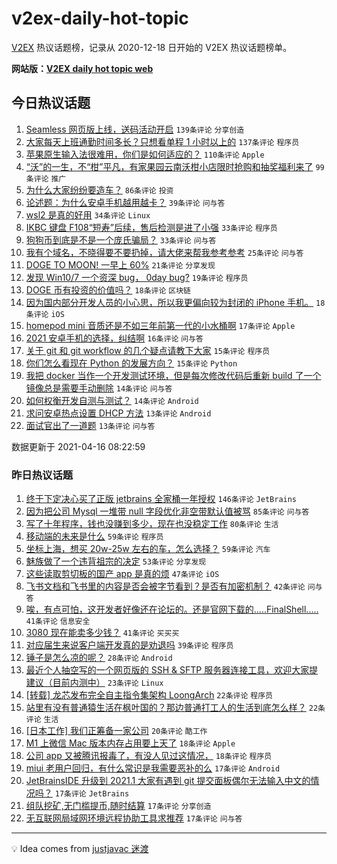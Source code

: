 # v2ex-daily-hot-topic

[V2EX](https://www.v2ex.com/) 热议话题榜，记录从 2020-12-18 日开始的 V2EX 热议话题榜单。

**网站版：[V2EX daily hot topic web](https://boojack.github.io/v2ex-daily-hot-topic-web/)**

## 今日热议话题

<!-- TODAY BEGIN -->

1. [Seamless 网页版上线，送码活动开启](https://www.v2ex.com/t/771018) `139条评论` `分享创造`
1. [大家每天上班通勤时间多长？只想看单程 1 小时以上的](https://www.v2ex.com/t/771027) `137条评论` `程序员`
1. [苹果原生输入法很难用，你们是如何适应的？](https://www.v2ex.com/t/771000) `110条评论` `Apple`
1. [“沃”的一生，不“柑”平凡，有家果园云南沃柑小店限时抢购和抽奖福利来了](https://www.v2ex.com/t/771009) `99条评论` `推广`
1. [为什么大家纷纷要造车？](https://www.v2ex.com/t/770998) `86条评论` `投资`
1. [论述题：为什么安卓手机越用越卡？](https://www.v2ex.com/t/770984) `39条评论` `问与答`
1. [wsl2 是真的好用](https://www.v2ex.com/t/771093) `34条评论` `Linux`
1. [IKBC 键盘 F108“短寿”后续，售后检测是进了小强](https://www.v2ex.com/t/771077) `33条评论` `程序员`
1. [狗狗币到底是不是一个庞氏骗局？](https://www.v2ex.com/t/770999) `33条评论` `问与答`
1. [我有个域名，不晓得要不要扔掉，请大佬来帮我参考参考](https://www.v2ex.com/t/771075) `25条评论` `问与答`
1. [DOGE TO MOON! 一早上 60%](https://www.v2ex.com/t/770987) `21条评论` `分享发现`
1. [发现 Win10/7 一个资深 bug， 0day bug?](https://www.v2ex.com/t/770983) `19条评论` `程序员`
1. [DOGE 币有投资的价值吗？](https://www.v2ex.com/t/770996) `18条评论` `区块链`
1. [因为国内部分开发人员的小心思，所以我更偏向较为封闭的 iPhone 手机。](https://www.v2ex.com/t/770993) `18条评论` `iOS`
1. [homepod mini 音质还是不如三年前第一代的小水桶啊](https://www.v2ex.com/t/771057) `17条评论` `Apple`
1. [2021 安卓手机的选择，纠结啊](https://www.v2ex.com/t/770995) `16条评论` `问与答`
1. [关于 git 和 git workflow 的几个疑点请教下大家](https://www.v2ex.com/t/771099) `15条评论` `程序员`
1. [你们怎么看现在 Python 的发展方向？](https://www.v2ex.com/t/771010) `15条评论` `Python`
1. [我把 docker 当作一个开发测试环境，但是每次修改代码后重新 build 了一个镜像总是需要手动删除](https://www.v2ex.com/t/771073) `14条评论` `问与答`
1. [如何权衡开发自测与测试？](https://www.v2ex.com/t/770988) `14条评论` `Android`
1. [求问安卓热点设置 DHCP 方法](https://www.v2ex.com/t/771055) `13条评论` `Android`
1. [面试官出了一道题](https://www.v2ex.com/t/771049) `13条评论` `问与答`

数据更新于 2021-04-16 08:22:59

<!-- TODAY END -->

### 昨日热议话题

<!-- YESTERDAY BEGIN -->

1. [终于下定决心买了正版 jetbrains 全家桶一年授权](https://www.v2ex.com/t/770756) `146条评论` `JetBrains`
1. [因为把公司 Mysql 一堆带 null 字段优化非空带默认值被骂](https://www.v2ex.com/t/770788) `85条评论` `问与答`
1. [写了十年程序，钱也没赚到多少，现在也没稳定工作](https://www.v2ex.com/t/770791) `80条评论` `生活`
1. [移动端的未来是什么](https://www.v2ex.com/t/770773) `59条评论` `程序员`
1. [坐标上海，想买 20w-25w 左右的车，怎么选择？](https://www.v2ex.com/t/770780) `59条评论` `汽车`
1. [魅族做了一个违背祖宗的决定](https://www.v2ex.com/t/770801) `53条评论` `分享发现`
1. [这些读取剪切板的国产 app 是真的烦](https://www.v2ex.com/t/770796) `47条评论` `iOS`
1. [飞书文档和飞书里的内容是否会被字节看到？是否有加密机制？](https://www.v2ex.com/t/770779) `42条评论` `问与答`
1. [唉，有点可怕，这开发者好像还在论坛的。还是官网下载的.....FinalShell.....](https://www.v2ex.com/t/770866) `41条评论` `信息安全`
1. [3080 现在能卖多少钱？](https://www.v2ex.com/t/770746) `41条评论` `买买买`
1. [对应届生来说客户端开发真的是劝退吗](https://www.v2ex.com/t/770757) `39条评论` `程序员`
1. [锤子是怎么凉的呢？](https://www.v2ex.com/t/770948) `28条评论` `Android`
1. [最近个人抽空写的一个网页版的 SSH & SFTP 服务器连接工具，欢迎大家提建议（目前内测中）](https://www.v2ex.com/t/770908) `23条评论` `Linux`
1. [[转载] 龙芯发布完全自主指令集架构 LoongArch](https://www.v2ex.com/t/770936) `22条评论` `程序员`
1. [站里有没有普通猿生活在枫叶国的？那边普通打工人的生活到底怎么样？](https://www.v2ex.com/t/770831) `22条评论` `生活`
1. [[日本工作] 我们正筹备一家公司](https://www.v2ex.com/t/770894) `20条评论` `酷工作`
1. [M1 上微信 Mac 版本内存占用要上天了](https://www.v2ex.com/t/770790) `18条评论` `Apple`
1. [公司 app 又被腾讯报毒了，有没人见过这情况，](https://www.v2ex.com/t/770759) `18条评论` `程序员`
1. [miui 老用户回归，有什么常识是我需要恶补的么](https://www.v2ex.com/t/770959) `17条评论` `Android`
1. [JetBrainsIDE 升级到 2021.1 大家有遇到 git 提交面板偶尔无法输入中文的情况吗？](https://www.v2ex.com/t/770883) `17条评论` `JetBrains`
1. [组队挖矿,无门槛提币,随时结算](https://www.v2ex.com/t/770870) `17条评论` `分享创造`
1. [无互联网局域网环境远程协助工具求推荐](https://www.v2ex.com/t/770799) `17条评论` `问与答`

<!-- YESTERDAY END -->

---

💡 Idea comes from [justjavac 迷渡](https://github.com/justjavac/)
